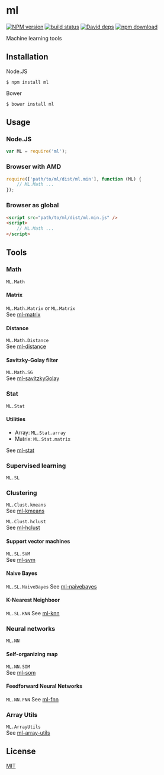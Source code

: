 # ml

  [![NPM version][npm-image]][npm-url]
  [![build status][travis-image]][travis-url]
  [![David deps][david-image]][david-url]
  [![npm download][download-image]][download-url]

Machine learning tools

## Installation

Node.JS
```
$ npm install ml
```

Bower
```
$ bower install ml
```

## Usage

### Node.JS
```js
var ML = require('ml');
```

### Browser with AMD
```js
require(['path/to/ml/dist/ml.min'], function (ML) {
    // ML.Math ...
});
```

### Browser as global
```html
<script src="path/to/ml/dist/ml.min.js" />
<script>
    // ML.Math ...
</script>
```

## Tools

### Math

`ML.Math`

#### Matrix

`ML.Math.Matrix` or `ML.Matrix`  
See [ml-matrix](https://github.com/mljs/matrix)

#### Distance

`ML.Math.Distance`  
See [ml-distance](https://github.com/mljs/distance)

#### Savitzky-Golay filter

`ML.Math.SG`  
See [ml-savitzkyGolay](https://github.com/mljs/savitzkyGolay)

### Stat

`ML.Stat`

#### Utilities

* Array: `ML.Stat.array`
* Matrix: `ML.Stat.matrix`

See [ml-stat](https://github.com/mljs/stat)

### Supervised learning

`ML.SL`

### Clustering

`ML.Clust.kmeans`  
See [ml-kmeans](https://github.com/mljs/kmeans)

`ML.Clust.hclust`  
See [ml-hclust](https://github.com/mljs/hclust)

#### Support vector machines

`ML.SL.SVM`  
See [ml-svm](https://github.com/mljs/svm)

#### Naive Bayes

`ML.SL.NaiveBayes`
See [ml-naivebayes](https://github.com/mljs/naiveBayes)

#### K-Nearest Neighboor

`ML.SL.KNN`
See [ml-knn](https://github.com/mljs/knn)

### Neural networks

`ML.NN`

#### Self-organizing map

`ML.NN.SOM`  
See [ml-som](https://github.com/mljs/som)

#### Feedforward Neural Networks

`ML.NN.FNN`
See [ml-fnn](https://github.com/mljs/feedforwardNeuralNetworks)

### Array Utils

`ML.ArrayUtils`  
See [ml-array-utils](https://github.com/mljs/ArrayUtils)

## License

  [MIT](./LICENSE)

[npm-image]: https://img.shields.io/npm/v/ml.svg?style=flat-square
[npm-url]: https://www.npmjs.com/package/ml
[travis-image]: https://img.shields.io/travis/mljs/ml/master.svg?style=flat-square
[travis-url]: https://travis-ci.org/mljs/ml
[david-image]: https://img.shields.io/david/mljs/ml.svg?style=flat-square
[david-url]: https://david-dm.org/mljs/ml
[download-image]: https://img.shields.io/npm/dm/ml.svg?style=flat-square
[download-url]: https://www.npmjs.com/package/ml
